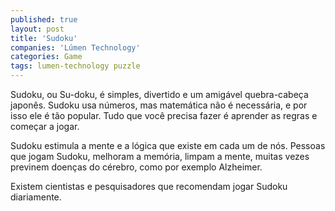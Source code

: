 ```yaml
---
published: true
layout: post
title: 'Sudoku'
companies: 'Lúmen Technology'
categories: Game
tags: lumen-technology puzzle
---
```

Sudoku, ou Su-doku, é simples, divertido e um amigável quebra-cabeça japonês. Sudoku usa números, mas matemática não é necessária, e por isso ele é tão popular. Tudo que você precisa fazer é aprender as regras e começar a jogar.

Sudoku estimula a mente e a lógica que existe em cada um de nós. Pessoas que jogam Sudoku, melhoram a memória, limpam a mente, muitas vezes previnem doenças do cérebro, como por exemplo Alzheimer.

Existem cientistas e pesquisadores que recomendam jogar Sudoku diariamente.